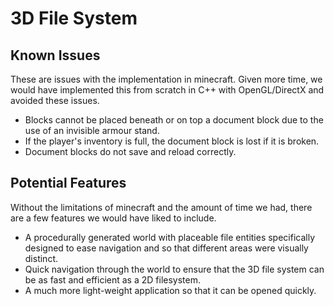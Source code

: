 # 3D File System

## Known Issues
These are issues with the implementation in minecraft. Given more time, we would have implemented this from scratch in C++ with OpenGL/DirectX and avoided these issues.
* Blocks cannot be placed beneath or on top a document block due to the use of an invisible armour stand.
* If the player's inventory is full, the document block is lost if it is broken.
* Document blocks do not save and reload correctly.

## Potential Features
Without the limitations of minecraft and the amount of time we had, there are a few features we would have liked to include.
* A procedurally generated world with placeable file entities specifically designed to ease navigation and so that different areas were visually distinct.
* Quick navigation through the world to ensure that the 3D file system can be as fast and efficient as a 2D filesystem.
* A much more light-weight application so that it can be opened quickly.

